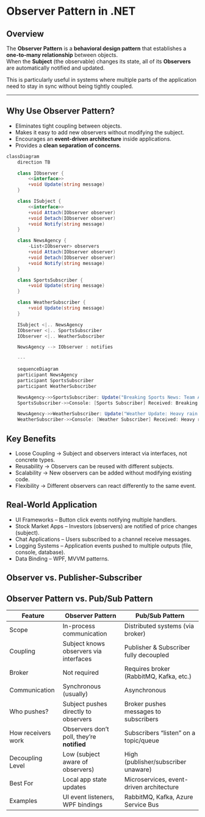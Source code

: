 ﻿# Observer Pattern in .NET

## Overview
The **Observer Pattern** is a **behavioral design pattern** that establishes a **one-to-many relationship** between objects.  
When the **Subject** (the observable) changes its state, all of its **Observers** are automatically notified and updated.

This is particularly useful in systems where multiple parts of the application need to stay in sync without being tightly coupled.

---

## Why Use Observer Pattern?
- Eliminates tight coupling between objects.  
- Makes it easy to add new observers without modifying the subject.  
- Encourages an **event-driven architecture** inside applications.  
- Provides a **clean separation of concerns**.  

```csharp
classDiagram
    direction TB

    class IObserver {
        <<interface>>
        +void Update(string message)
    }

    class ISubject {
        <<interface>>
        +void Attach(IObserver observer)
        +void Detach(IObserver observer)
        +void Notify(string message)
    }

    class NewsAgency {
        -List<IObserver> observers
        +void Attach(IObserver observer)
        +void Detach(IObserver observer)
        +void Notify(string message)
    }

    class SportsSubscriber {
        +void Update(string message)
    }

    class WeatherSubscriber {
        +void Update(string message)
    }

    ISubject <|.. NewsAgency
    IObserver <|.. SportsSubscriber
    IObserver <|.. WeatherSubscriber

    NewsAgency --> IObserver : notifies

    ---

    sequenceDiagram
    participant NewsAgency
    participant SportsSubscriber
    participant WeatherSubscriber

    NewsAgency->>SportsSubscriber: Update("Breaking Sports News: Team A won!")
    SportsSubscriber->>Console: [Sports Subscriber] Received: Breaking Sports News

    NewsAgency->>WeatherSubscriber: Update("Weather Update: Heavy rain expected")
    WeatherSubscriber->>Console: [Weather Subscriber] Received: Heavy rain expected
```

## Key Benefits
- Loose Coupling → Subject and observers interact via interfaces, not concrete types.
- Reusability → Observers can be reused with different subjects.
- Scalability → New observers can be added without modifying existing code.
- Flexibility → Different observers can react differently to the same event.

## Real-World Application
- UI Frameworks – Button click events notifying multiple handlers.
- Stock Market Apps – Investors (observers) are notified of price changes (subject).
- Chat Applications – Users subscribed to a channel receive messages.
- Logging Systems – Application events pushed to multiple outputs (file, console, database).
- Data Binding – WPF, MVVM patterns.

## Observer vs. Publisher-Subscriber

## Observer Pattern vs. Pub/Sub Pattern

| Feature                | Observer Pattern                           | Pub/Sub Pattern                          |
| ----------------------- | ------------------------------------------ | ---------------------------------------- |
| Scope                  | In-process communication                   | Distributed systems (via broker)         |
| Coupling               | Subject knows observers via interfaces     | Publisher & Subscriber fully decoupled   |
| Broker                 | Not required                               | Requires broker (RabbitMQ, Kafka, etc.)  |
| Communication          | Synchronous (usually)                      | Asynchronous                             |
| Who pushes?            | Subject pushes directly to observers       | Broker pushes messages to subscribers    |
| How receivers work     | Observers don’t poll, they’re **notified** | Subscribers “listen” on a topic/queue    |
| Decoupling Level       | Low (subject aware of observers)           | High (publisher/subscriber unaware)      |
| Best For               | Local app state updates                    | Microservices, event-driven architecture |
| Examples               | UI event listeners, WPF bindings           | RabbitMQ, Kafka, Azure Service Bus       |

